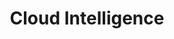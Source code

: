 ---
title: Cloud Intelligence
layout: pulumi-insights

meta_desc: AI-powered cloud intelligence. Understand, optimize, and secure your infrastructure with natural language queries and automated insights.

aliases:
- /insights
- /product/ai-assistant

overview:
    header: Cloud Intelligence
    title: AI-powered insights for your infrastructure
    body: |
      Pulumi Cloud Intelligence combines AI assistance, search capabilities, and analytics to help you understand and optimize your cloud. Ask questions in natural language, find resources across clouds, detect security issues, and get cost optimization recommendations - all powered by AI that understands your infrastructure.
    items:
        - title: AI Assistant
          icon: brain
          icon_color: purple
          description: |
            Generate code, debug failures, and get answers about your infrastructure using natural language.

        - title: Smart Search
          icon: search
          icon_color: yellow
          description: |
            Find any resource across all your clouds with structured queries or natural language prompts.

        - title: Cost Optimization
          icon: dollar
          icon_color: blue
          description: |
            Identify waste, unused resources, and cost-saving opportunities automatically.

ai_copilot:
    title: Pulumi Copilot - Your AI Infrastructure Assistant
    description: |
        Pulumi Copilot understands your entire infrastructure context. Ask questions, generate code, debug issues, and get recommendations - all in natural language.
    capabilities:
        - title: "Generate Infrastructure Code"
          example: '"Create a serverless API on AWS with DynamoDB"'
          description: "Generate complete Pulumi programs from natural language descriptions"
          
        - title: "Debug Deployment Failures"
          example: '"Why did my deployment fail yesterday?"'
          description: "Analyze logs and errors to pinpoint and fix issues quickly"
          
        - title: "Find Security Issues"
          example: '"Do I have any public S3 buckets?"'
          description: "Scan for vulnerabilities and compliance violations automatically"
          
        - title: "Optimize Costs"
          example: '"What are my most expensive unused resources?"'
          description: "Identify waste and get specific recommendations to reduce spend"

search:
    title: Resource Search - Find Anything, Anywhere
    description: |
        Search across all your clouds, accounts, and regions with powerful queries. Use SQL-like syntax for precision or natural language for convenience.
    features:
        - title: "Multi-Cloud Search"
          description: "Query resources across AWS, Azure, GCP, Kubernetes, and 100+ providers"
        - title: "Natural Language"
          description: "Ask questions like 'Show me all untagged EC2 instances in production'"
        - title: "Saved Queries"
          description: "Save and share common searches with your team"
        - title: "API Access"
          description: "Integrate search results into your workflows and dashboards"

analytics:
    title: Analytics & Insights
    description: |
        Get automatic insights into your infrastructure health, costs, and compliance posture. Track trends, detect anomalies, and make data-driven decisions.
    dashboards:
        - title: "Cost Analytics"
          description: "Track spending trends, identify cost drivers, forecast future costs"
        - title: "Security Dashboard"
          description: "Monitor compliance violations, security risks, and remediation progress"
        - title: "Team Activity"
          description: "See who's deploying what, track productivity, audit changes"
        - title: "Resource Inventory"
          description: "Complete inventory of all cloud resources with metadata and relationships"

intelligence_features:
    title: Intelligent Automation
    items:
        - title: "Drift Detection"
          description: "Automatically detect when cloud resources have changed outside of Pulumi"
          icon: sync
          
        - title: "Policy Violations"
          description: "Continuous scanning for security and compliance violations with auto-remediation"
          icon: shield
          
        - title: "Anomaly Detection"
          description: "AI-powered detection of unusual patterns in costs, deployments, or resource usage"
          icon: alert
          
        - title: "Smart Recommendations"
          description: "Proactive suggestions for cost savings, security improvements, and best practices"
          icon: lightbulb

customer_quotes:
  alkira:
    text: |
      "Pulumi Copilot and Insights make it really easy to find idle developer environments that need to be shut down, which reduces our cloud costs significantly. The AI understands our infrastructure and helps developers be more productive."
    author: Santosh Dornal, Head of Software Test & DevOps
    logo: alkira

how_it_works:
    title: How Cloud Intelligence Works
    steps:
        - title: "Connect Your Clouds"
          description: "Sync all your cloud accounts - including resources not managed by Pulumi"
        - title: "AI Learns Your Infrastructure"
          description: "Copilot builds understanding of your resources, relationships, and patterns"
        - title: "Ask Anything"
          description: "Query in natural language or structured search across everything"
        - title: "Get Actionable Insights"
          description: "Receive recommendations, detect issues, and automate fixes"

pricing:
    title: Pricing
    description: |
        Cloud Intelligence features are included with Pulumi Cloud. Copilot is available on all plans. Advanced analytics and unlimited queries available on Team and Enterprise plans.

get_started:
    title: Get started with Cloud Intelligence
    description: |
        Start asking questions about your infrastructure today. Pulumi Copilot is ready to help you understand, optimize, and secure your cloud.
---